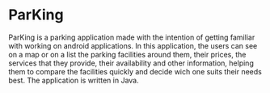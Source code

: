# ParKing
ParKing is a parking application made with the intention of getting familiar with working on android applications. In this application, the users can see on a map or on a list the parking facilities around them, their prices, the services that they provide, their availability and other information, helping them to compare the facilities quickly and decide wich one suits their needs best. The application is written in Java.
